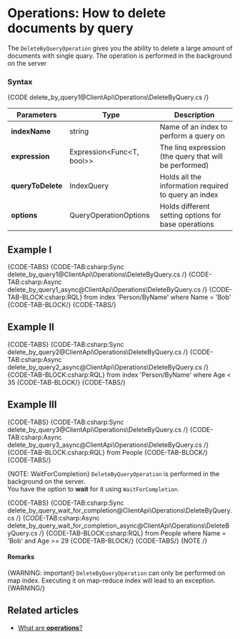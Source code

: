 ﻿# Operations: How to delete documents by query

The `DeleteByQueryOperation` gives you the ability to delete a large amount of documents with single quary.
The operation is performed in the background on the server 

### Syntax

{CODE delete_by_query1@ClientApi\Operations\DeleteByQuery.cs /}

| Parameters | Type | Description |
| ------------- | ------------- | ----- |
| **indexName** | string | Name of an index to perform a query on |
| **expression** | Expression<Func<T, bool>> | The linq expression (the query that will be performed) |
| **queryToDelete** | IndexQuery | Holds all the information required to query an index |
| **options** | QueryOperationOptions | Holds different setting options for base operations |



## Example I
{CODE-TABS}
{CODE-TAB:csharp:Sync delete_by_query1@ClientApi\Operations\DeleteByQuery.cs /}
{CODE-TAB:csharp:Async delete_by_query1_async@ClientApi\Operations\DeleteByQuery.cs /}
{CODE-TAB-BLOCK:csharp:RQL}
from index 'Person/ByName' where Name = 'Bob' 
{CODE-TAB-BLOCK/}
{CODE-TABS/}


## Example II
{CODE-TABS}
{CODE-TAB:csharp:Sync delete_by_query2@ClientApi\Operations\DeleteByQuery.cs /}
{CODE-TAB:csharp:Async delete_by_query2_async@ClientApi\Operations\DeleteByQuery.cs /}
{CODE-TAB-BLOCK:csharp:RQL}
from index 'Person/ByName' where Age < 35
{CODE-TAB-BLOCK/}
{CODE-TABS/}

## Example III
{CODE-TABS}
{CODE-TAB:csharp:Sync delete_by_query3@ClientApi\Operations\DeleteByQuery.cs /}
{CODE-TAB:csharp:Async delete_by_query3_async@ClientApi\Operations\DeleteByQuery.cs /}
{CODE-TAB-BLOCK:csharp:RQL}
from People
{CODE-TAB-BLOCK/}
{CODE-TABS/}

{NOTE: WaitForCompletion}
`DeleteByQueryOperation` is performed in the background on the server.    
You have the option to **wait** for it using `WaitForCompletion`.

{CODE-TABS}
{CODE-TAB:csharp:Sync delete_by_query_wait_for_completion@ClientApi\Operations\DeleteByQuery.cs /}
{CODE-TAB:csharp:Async delete_by_query_wait_for_completion_async@ClientApi\Operations\DeleteByQuery.cs /}
{CODE-TAB-BLOCK:csharp:RQL}
from People where Name = 'Bob' and Age >= 29
{CODE-TAB-BLOCK/}
{CODE-TABS/}
{NOTE /}

#### Remarks
{WARNING: important} 
`DeleteByQueryOperation` can only be performed on map index. Executing it on map-reduce index will lead to an exception. 
{WARNING/}


## Related articles

- [What are **operations**?](../what-are-operations?)  
